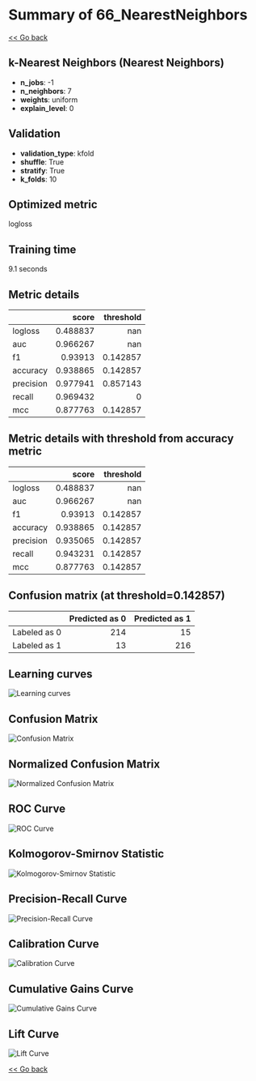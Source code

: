 # Summary of 66_NearestNeighbors

[<< Go back](../README.md)


## k-Nearest Neighbors (Nearest Neighbors)
- **n_jobs**: -1
- **n_neighbors**: 7
- **weights**: uniform
- **explain_level**: 0

## Validation
 - **validation_type**: kfold
 - **shuffle**: True
 - **stratify**: True
 - **k_folds**: 10

## Optimized metric
logloss

## Training time

9.1 seconds

## Metric details
|           |    score |   threshold |
|:----------|---------:|------------:|
| logloss   | 0.488837 |  nan        |
| auc       | 0.966267 |  nan        |
| f1        | 0.93913  |    0.142857 |
| accuracy  | 0.938865 |    0.142857 |
| precision | 0.977941 |    0.857143 |
| recall    | 0.969432 |    0        |
| mcc       | 0.877763 |    0.142857 |


## Metric details with threshold from accuracy metric
|           |    score |   threshold |
|:----------|---------:|------------:|
| logloss   | 0.488837 |  nan        |
| auc       | 0.966267 |  nan        |
| f1        | 0.93913  |    0.142857 |
| accuracy  | 0.938865 |    0.142857 |
| precision | 0.935065 |    0.142857 |
| recall    | 0.943231 |    0.142857 |
| mcc       | 0.877763 |    0.142857 |


## Confusion matrix (at threshold=0.142857)
|              |   Predicted as 0 |   Predicted as 1 |
|:-------------|-----------------:|-----------------:|
| Labeled as 0 |              214 |               15 |
| Labeled as 1 |               13 |              216 |

## Learning curves
![Learning curves](learning_curves.png)
## Confusion Matrix

![Confusion Matrix](confusion_matrix.png)


## Normalized Confusion Matrix

![Normalized Confusion Matrix](confusion_matrix_normalized.png)


## ROC Curve

![ROC Curve](roc_curve.png)


## Kolmogorov-Smirnov Statistic

![Kolmogorov-Smirnov Statistic](ks_statistic.png)


## Precision-Recall Curve

![Precision-Recall Curve](precision_recall_curve.png)


## Calibration Curve

![Calibration Curve](calibration_curve_curve.png)


## Cumulative Gains Curve

![Cumulative Gains Curve](cumulative_gains_curve.png)


## Lift Curve

![Lift Curve](lift_curve.png)



[<< Go back](../README.md)
